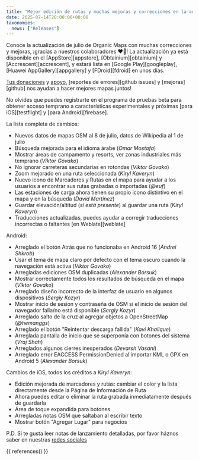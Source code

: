 ```yaml
---
title: "Mejor edición de rutas y muchas mejoras y correcciones en la actualización de Organic Maps de julio 2025"
date: 2025-07-14T20:00:00+00:00
taxonomies:
  news: ["Releases"]
---
```


Conoce la actualización de julio de Organic Maps con muchas correcciones y mejoras, ¡gracias a nuestros colaboradores ❤️💪! La actualización ya está disponible en el [AppStore][appstore], [Obtainium][obtainium] y [Accrescent][accrescent], y estará lista en [Google Play][googleplay], [Huawei AppGallery][appgallery] y [FDroid][fdroid] en unos días.

[Tus donaciones](@/donate/index.es.md) y [apoyo](@/contribute/index.es.md), [reportes de errores][github issues] y [mejoras][github] nos ayudan a hacer mejores mapas juntos!

No olvides que puedes registrarte en el programa de pruebas beta para obtener acceso temprano a características experimentales y próximas [para iOS][testflight] y [para Android][firebase].

La lista completa de cambios:
- Nuevos datos de mapas OSM al 8 de julio, datos de Wikipedia al 1 de julio
- Búsqueda mejorada para el idioma árabe (_Omar Mostafa_)
- Mostrar áreas de campamento y resorts, ver zonas industriales más temprano (_Viktor Govako_)
- No ignorar carreteras secundarias en rotondas (_Viktor Govako_)
- Zoom mejorado en una ruta seleccionada (_Kiryl Kaveryn_)
- Nuevo icono de Marcadores y Rutas en el mapa para ayudar a los usuarios a encontrar sus rutas grabadas o importadas (_@euf_)
- Las estaciones de carga ahora tienen su propio icono distintivo en el mapa y en la búsqueda (_David Martinez_)
- Guardar elevación/altitud (_si está presente_) al guardar una ruta (_Kiryl Kaveryn_)
- Traducciones actualizadas, puedes ayudar a corregir traducciones incorrectas o faltantes [en Weblate][weblate]

Android:
- Arreglado el botón Atrás que no funcionaba en Android 16 (_Andrei Shkrob_)
- Usar el tema de mapa claro por defecto con el tema oscuro cuando la navegación está activa (_Viktor Govako_)
- Arregladas ediciones OSM duplicadas (_Alexander Borsuk_)
- Mostrar correctamente todos los resultados de búsqueda en el mapa (_Viktor Govako_)
- Arreglado diseño incorrecto de la interfaz de usuario en algunos dispositivos (_Sergiy Kozyr_)
- Mostrar inicio de sesión y contraseña de OSM si el inicio de sesión del navegador falla/no está disponible (_Sergiy Kozyr_)
- Arreglado salto de la cruz al agregar objetos a OpenStreetMap (_@hemanggs_)
- Arreglado el botón "Reintentar descarga fallida" (_Kavi Khalique_)
- Arreglada pantalla de inicio que se superponía con botones del sistema (_Vraj Shah_)
- Arreglados algunos cierres inesperados (_Devarsh Vasani_)
- Arreglado error EACCESS PermissionDenied al importar KML o GPX en Android 5 (_Alexander Borsuk_)

Cambios de iOS, todos los créditos a _Kiryl Kaveryn_:
- Edición mejorada de marcadores y rutas: cambiar el color y la lista directamente desde la Página de Información de Ruta
- Ahora puedes editar o eliminar la ruta grabada inmediatamente después de guardarla
- Área de toque expandida para botones
- Arregladas notas OSM que saltaban al escribir texto
- Mostrar botón "Agregar Lugar" para negocios

P.D. Si te gusta leer notas de lanzamiento detalladas, por favor háznos saber en nuestras [redes sociales](/es/#comunidad)

{{ references() }}
